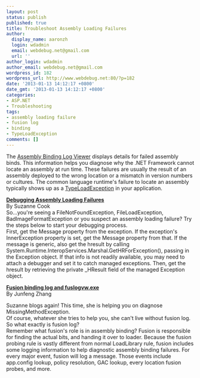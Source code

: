 ```yaml
---
layout: post
status: publish
published: true
title: Troubleshoot Assembly Loading Failures
author:
  display_name: aaronzh
  login: wdadmin
  email: webdebug.net@gmail.com
  url: ''
author_login: wdadmin
author_email: webdebug.net@gmail.com
wordpress_id: 182
wordpress_url: http://www.webdebug.net:80/?p=182
date: '2013-01-13 14:12:17 +0800'
date_gmt: '2013-01-13 14:12:17 +0800'
categories:
- ASP.NET
- Troubleshooting
tags:
- assembly loading failure
- fusion log
- binding
- TypeLoadException
comments: []
---
```

<p>The <a href="http://msdn.microsoft.com/en-us/library/e74a18c4%28VS.71%29.aspx" target="_blank">Assembly Binding Log Viewer</a> displays details for failed assembly binds. This information helps you diagnose why the .NET Framework cannot locate an assembly at run time. These failures are usually the result of an assembly deployed to the wrong location or a mismatch in version numbers or cultures. The common language runtime's failure to locate an assembly typically shows up as a <a href="http://msdn.microsoft.com/en-us/library/system.typeloadexception(v=vs.71).aspx" target="_blank">TypeLoadException</a> in your application.</p>
<p><strong><a href="http://blogs.msdn.com/b/suzcook/archive/2003/05/29/57120.aspx" target="_blank">Debugging Assembly Loading Failures</a></strong><br />
By Suzanne Cook<br />
So...you're seeing a FileNotFoundException, FileLoadException, BadImageFormatException or you suspect an assembly loading failure? Try the steps below to start your debugging process.<br />
First, get the Message property from the exception. If the exception's InnerException property is set, get the Message property from that. If the message is generic, also get the hresult by calling System.Runtime.InteropServices.Marshal.GetHRForException(), passing in the Exception object. If that info is not readily available, you may need to attach a debugger and set it to catch managed exceptions. Then, get the hresult by retrieving the private _HResult field of the managed Exception object.</p>
<p><strong><a href="http://blogs.msdn.com/b/junfeng/archive/2004/02/14/72912.aspx" target="_blank">Fusion binding log and fuslogvw.exe</a></strong><br />
By Junfeng Zhang</p>
<p>Suzanne blogs again! This time, she is helping you on diagnose MissingMethodException.<br />
Of course, whatever she tries to help you, she can't live without fusion log.<br />
So what exactly is fusion log?<br />
Remember what fusion's role is in assembly binding? Fusion is responsible for finding the actual bits, and handing it over to loader. Because the fusion probing rule is vastly different from normal LoadLibrary rule, fusion includes some logging information to help diagnostic assembly binding failures. For every major event, fusion will log a message. Those events include app.config lookup, policy resolution, GAC lookup, every location fusion probes, and more.</p>
